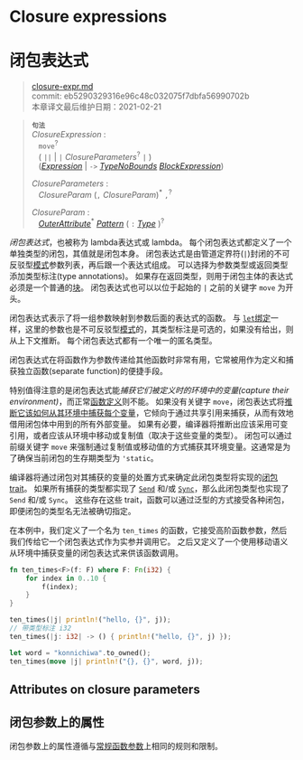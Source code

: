 # Closure expressions
# 闭包表达式

>[closure-expr.md](https://github.com/rust-lang/reference/blob/master/src/expressions/closure-expr.md)\
>commit: eb5290329316e96c48c032075f7dbfa56990702b \
>本章译文最后维护日期：2021-02-21

> **<sup>句法</sup>**\
> _ClosureExpression_ :\
> &nbsp;&nbsp; `move`<sup>?</sup>\
> &nbsp;&nbsp; ( `||` | `|` _ClosureParameters_<sup>?</sup> `|` )\
> &nbsp;&nbsp; ([_Expression_] | `->` [_TypeNoBounds_]&nbsp;[_BlockExpression_])
>
> _ClosureParameters_ :\
> &nbsp;&nbsp; _ClosureParam_ (`,` _ClosureParam_)<sup>\*</sup> `,`<sup>?</sup>
>
> _ClosureParam_ :\
> &nbsp;&nbsp; [_OuterAttribute_]<sup>\*</sup> [_Pattern_]&nbsp;( `:` [_Type_] )<sup>?</sup>

*闭包表达式*，也被称为 lambda表达式或 lambda。
每个闭包表达式都定义了一个单独类型的闭包，其值就是闭包本身。
闭包表达式是由管道定界符(`|`)封闭的不可反驳型[模式][patterns]参数列表，再后跟一个表达式组成。
可以选择为参数类型或返回类型添加类型标注(type annotations)。
如果存在返回类型，则用于闭包主体的表达式必须是一个普通的[块][block]。
闭包表达式也可以以位于起始的 `|` 之前的关键字 `move` 为开头。

闭包表达式表示了将一组参数映射到参数后面的表达式的函数。
与 [`let`绑定][`let` binding]一样，这里的参数也是不可反驳型[模式][patterns]的，其类型标注是可选的，如果没有给出，则从上下文推断。
每个闭包表达式都有一个唯一的匿名类型。

闭包表达式在将函数作为参数传递给其他函数时非常有用，它常被用作为定义和捕获独立函数(separate function)的便捷手段。

特别值得注意的是闭包表达式能*捕获它们被定义时的环境中的变量(capture their environment)*，而正常[函数定义][function definitions]则不能。
如果没有关键字 `move`，闭包表达式将[推断它该如何从其环境中捕获每个变量][infers how it captures each variable from its environment]，它倾向于通过共享引用来捕获，从而有效地借用闭包体中用到的所有外部变量。
如果有必要，编译器将推断出应该采用可变引用，或者应该从环境中移动或复制值（取决于这些变量的类型）。
闭包可以通过前缀关键字 `move` 来强制通过复制值或移动值的方式捕获其环境变量。这通常是为了确保当前闭包的生存期类型为 `'static`。

编译器将通过闭包对其捕获的变量的处置方式来确定此闭包类型将实现的[闭包trait][closure traits]。
如果所有捕获的类型都实现了 [`Send`] 和/或 [`Sync`]，那么此闭包类型也实现了 `Send` 和/或 `Sync`。
这些存在这些 trait，函数可以通过泛型的方式接受各种闭包，即便闭包的类型名无法被确切指定。

在本例中，我们定义了一个名为 `ten_times` 的函数，它接受高阶函数参数，然后我们传给它一个闭包表达式作为实参并调用它。
之后又定义了一个使用移动语义从环境中捕获变量的闭包表达式来供该函数调用。

```rust
fn ten_times<F>(f: F) where F: Fn(i32) {
    for index in 0..10 {
        f(index);
    }
}

ten_times(|j| println!("hello, {}", j));
// 带类型标注 i32
ten_times(|j: i32| -> () { println!("hello, {}", j) });

let word = "konnichiwa".to_owned();
ten_times(move |j| println!("{}, {}", word, j));
```

## Attributes on closure parameters
## 闭包参数上的属性

闭包参数上的属性遵循与[常规函数参数][regular function parameters]上相同的规则和限制。

[infers how it captures each variable from its environment]: ../types/closure.md#capture-modes
[closure traits]: ../types/closure.md#call-traits-and-coercions
[`Send`]: ../special-types-and-traits.md#send
[`Sync`]: ../special-types-and-traits.md#sync
<!-- 上面这几个链接从原文来替换时需小心 -->
[block]: block-expr.md
[function definitions]: ../items/functions.md
[patterns]: ../patterns.md
[regular function parameters]: ../items/functions.md#attributes-on-function-parameters

[_Expression_]: ../expressions.md
[_BlockExpression_]: block-expr.md
[_TypeNoBounds_]: ../types.md#type-expressions
[_Pattern_]: ../patterns.md
[_Type_]: ../types.md#type-expressions
[`let` binding]: ../statements.md#let-statements
[_OuterAttribute_]: ../attributes.md
